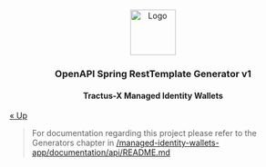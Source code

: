 <a name="readme-top"></a>

<!-- Caption -->

<br />
<div align="center">
  <a href="https://eclipse-tractusx.github.io/img/logo_tractus-x.svg">
    <img src="https://eclipse-tractusx.github.io/img/logo_tractus-x.svg" alt="Logo" width="80" height="80">
  </a>

<h3 align="center">OpenAPI Spring RestTemplate Generator v1</h3>
<h4 align="center">Tractus-X Managed Identity Wallets</h4>

</div>

[« Up](../README.md)


> For documentation regarding this project please refer to the Generators chapter
> in [/managed-identity-wallets-app/documentation/api/README.md](../managed-identity-wallets-app/documentation/api/README.md)